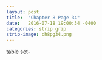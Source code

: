 ```yaml
---
layout: post
title:  "Chapter 8 Page 34"
date:   2016-07-18 19:00:34 -0400
categories: strip grip
strip-image: ch8pg34.png
---
```

table set-   
